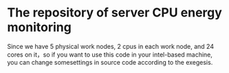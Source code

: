 # The repository of server CPU energy monitoring 
Since we have 5 physical work nodes, 2 cpus in each work node, and 24 cores on it，so if you want to use this code in your intel-based machine, you can change somesettings in source code according to the exegesis.
